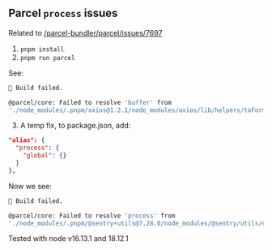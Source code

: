 ## Parcel `process` issues

Related to [/parcel-bundler/parcel/issues/7697](https://github.com/parcel-bundler/parcel/issues/7697)

1. `pnpm install`
2. `pnpm run parcel`

See:

```bash
🚨 Build failed.

@parcel/core: Failed to resolve 'buffer' from
'./node_modules/.pnpm/axios@1.2.1/node_modules/axios/lib/helpers/toFormData.js'
```

3. A temp fix, to package.json, add:

```json
"alias": {
  "process": {
    "global": {}
  }
},
```

Now we see:

```bash
🚨 Build failed.

@parcel/core: Failed to resolve 'process' from
'./node_modules/.pnpm/@sentry+utils@7.28.0/node_modules/@sentry/utils/esm/node.js'
```


Tested with node v16.13.1 and 18.12.1
